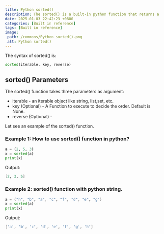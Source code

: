 ```yaml
---
title: Python sorted()
description: The sorted() is a built-in python function that returns a sorted list of the given iterable object.
date: 2025-01-03 22:42:23 +0800
categories: [Built in reference]
tags: [Built in reference]
image:
 path: /commons/Python sorted().png
 alt: Python sorted()
---
```


The syntax of sorted() is:

```python
sorted(iterable, key, reverse)

```

## sorted() Parameters

The sorted() function takes three parameters as argument:

* iterable \- an iterable object like string, list,set, etc.  
* key (Optional) \- A Function to execute to decide the order. Default is None.  
* reverse (Optional) \- 

Let see an example of the sorted()   function.

<script type="text/javascript">
	atOptions = {
		'key' : 'f934c5057f4cfe34762901514605d248',
		'format' : 'iframe',
		'height' : 180,
		'width' : 800,
		'params' : {}
	};
</script>
<script type="text/javascript" src="https://www.highperformanceformat.com/f934c5057f4cfe34762901514605d248/invoke.js"></script>
### Example 1: How to use sorted() function in python?

```python
a = (2, 5, 3)
x = sorted(a)
print(x)

```

<script type="text/javascript">
	atOptions = {
		'key' : 'f934c5057f4cfe34762901514605d248',
		'format' : 'iframe',
		'height' : 180,
		'width' : 800,
		'params' : {}
	};
</script>
<script type="text/javascript" src="https://www.highperformanceformat.com/f934c5057f4cfe34762901514605d248/invoke.js"></script>
Output:

```python
[2, 3, 5]

```

<script type="text/javascript">
	atOptions = {
		'key' : 'f934c5057f4cfe34762901514605d248',
		'format' : 'iframe',
		'height' : 180,
		'width' : 800,
		'params' : {}
	};
</script>
<script type="text/javascript" src="https://www.highperformanceformat.com/f934c5057f4cfe34762901514605d248/invoke.js"></script>
### Example 2: sorted() function with python string.

```python
a = ("h", "b", "a", "c", "f", "d", "e", "g")
x = sorted(a)
print(x)

```

Output:

```python
['a', 'b', 'c', 'd', 'e', 'f', 'g', 'h']

```